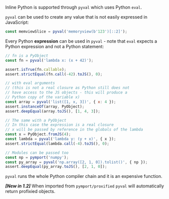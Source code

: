 Inline Python is supported through `pyval` which uses Python `eval`.

`pyval` can be used to create any value that is not easily expressed in JavaScript:

```js
const memviewSlice = pyval('memoryview(b'123')[::2]');
```

Every Python **expression** can be used in `pyval` - note that `eval` expects a Python expression and not a Python statement:

```js
// fn is a PyObject
const fn = pyval('lambda x: (x + 42)');

assert.isTrue(fn.callable);
assert.strictEqual(fn.call(-42).toJS(), 0);

// with eval arguments
// (this is not a real closure as Python still does not
// have access to the JS objects - this will produce a
// Python copy of the variable x)
const array = pyval('list([1, x, 3])', { x: 4 });
assert.instanceOf(array, PyObject);
assert.deepEqual(array.toJS(), [1, 4, 3]);

// The same with a PyObject
// In this case the expression is a real closure
// x will be passed by reference in the globals of the lambda
const x = PyObject.fromJS(4);
const lambda = pyval('lambda y: (y + x)', { x });
assert.strictEqual(lambda.call(-4).toJS(), 0);

// Modules can be passed too
const np = pymport('numpy');
const py_array = pyval('np.array([2, 1, 0]).tolist()', { np });
assert.deepEqual(py_array.toJS(), [2, 1, 0]);
```

`pyval` runs the whole Python compiler chain and it is an expensive function.

***[New in 1.2]*** When imported from `pymport/proxified` `pyval` will automatically return profixied objects.
